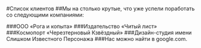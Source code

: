 #Список клиентов
##Мы на столько крутые, что уже успели поработать со следующими компаниями:

###ООО «Рога и копыта»
###Издательство «Читый лист»
###Космопорт «Черезтерновый Кзвёздный»
###Дизайн-студия имени Слишком Известного Персонажа
###Нас можно найти в google.com.